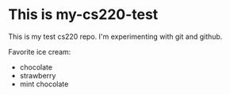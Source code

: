 # This is my-cs220-test
This is my test cs220 repo.
I'm experimenting with git and github.

Favorite ice cream:
* chocolate
* strawberry
* mint chocolate 